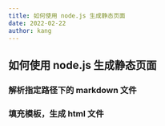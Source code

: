 ```yaml
---
title: 如何使用 node.js 生成静态页面
date: 2022-02-22
author: kang
---
```

## 如何使用 node.js 生成静态页面
### 解析指定路径下的 markdown 文件
### 填充模板，生成 html 文件